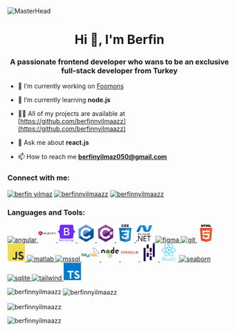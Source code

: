 ![MasterHead](https://instagram.fesb6-1.fna.fbcdn.net/v/t51.2885-19/364263248_585211400232420_5047343843468011120_n.jpg?_nc_ht=instagram.fesb6-1.fna.fbcdn.net&_nc_cat=100&_nc_oc=Q6cZ2AF-fj05LRpBwaPryifgo9uwViZcFX_MFq7uiRKuhmgaA8aWgKQKGbJaw3mVaTsB9jE&_nc_ohc=t970HkH3pPgQ7kNvgGFJALb&_nc_gid=b3c34ce5db56409ca92c9de6c798a5be&edm=AP4sbd4BAAAA&ccb=7-5&oh=00_AYDEx2YZo5V3lD9jWJsWz27_rUEfZf33JJifiME1r_6_nA&oe=678947FA&_nc_sid=7a9f4b)

<h1 align="center">Hi 👋, I'm Berfin</h1>
<h3 align="center">A passionate frontend developer who wans to be an exclusive full-stack developer from Turkey</h3>



- 🔭 I’m currently working on [Foomons](https://foomoons.com/)

- 🌱 I’m currently learning **node.js**

- 👨‍💻 All of my projects are available at [https://github.com/berfinnyilmaazz](https://github.com/berfinnyilmaazz)

- 💬 Ask me about **react.js**

- 📫 How to reach me **berfinyilmaz050@gmail.com**

<h3 align="left">Connect with me:</h3>
<p align="left">
<a href="[https://linkedin.com/in/berfin yılmaz](https://www.linkedin.com/in/berfin-y%C4%B1lmaz-4a2560234/)" target="blank"><img align="center" src="https://raw.githubusercontent.com/rahuldkjain/github-profile-readme-generator/master/src/images/icons/Social/linked-in-alt.svg" alt="berfin yılmaz" height="30" width="40" /></a>
<a href="https://instagram.com/berfinnyilmaazz" target="blank"><img align="center" src="https://raw.githubusercontent.com/rahuldkjain/github-profile-readme-generator/master/src/images/icons/Social/instagram.svg" alt="berfinnyilmaazz" height="30" width="40" /></a>
<a href="https://www.leetcode.com/berfinnyilmaazz" target="blank"><img align="center" src="https://raw.githubusercontent.com/rahuldkjain/github-profile-readme-generator/master/src/images/icons/Social/leet-code.svg" alt="berfinnyilmaazz" height="30" width="40" /></a>
</p>

<h3 align="left">Languages and Tools:</h3>
<p align="left"> <a href="https://angular.io" target="_blank" rel="noreferrer"> <img src="https://angular.io/assets/images/logos/angular/angular.svg" alt="angular" width="40" height="40"/> </a> <a href="https://angular.io" target="_blank" rel="noreferrer"> <img src="https://raw.githubusercontent.com/devicons/devicon/master/icons/angularjs/angularjs-original-wordmark.svg" alt="angularjs" width="40" height="40"/> </a> <a href="https://getbootstrap.com" target="_blank" rel="noreferrer"> <img src="https://raw.githubusercontent.com/devicons/devicon/master/icons/bootstrap/bootstrap-plain-wordmark.svg" alt="bootstrap" width="40" height="40"/> </a> <a href="https://www.cprogramming.com/" target="_blank" rel="noreferrer"> <img src="https://raw.githubusercontent.com/devicons/devicon/master/icons/c/c-original.svg" alt="c" width="40" height="40"/> </a> <a href="https://www.w3schools.com/cs/" target="_blank" rel="noreferrer"> <img src="https://raw.githubusercontent.com/devicons/devicon/master/icons/csharp/csharp-original.svg" alt="csharp" width="40" height="40"/> </a> <a href="https://www.w3schools.com/css/" target="_blank" rel="noreferrer"> <img src="https://raw.githubusercontent.com/devicons/devicon/master/icons/css3/css3-original-wordmark.svg" alt="css3" width="40" height="40"/> </a> <a href="https://dotnet.microsoft.com/" target="_blank" rel="noreferrer"> <img src="https://raw.githubusercontent.com/devicons/devicon/master/icons/dot-net/dot-net-original-wordmark.svg" alt="dotnet" width="40" height="40"/> </a> <a href="https://www.figma.com/" target="_blank" rel="noreferrer"> <img src="https://www.vectorlogo.zone/logos/figma/figma-icon.svg" alt="figma" width="40" height="40"/> </a> <a href="https://git-scm.com/" target="_blank" rel="noreferrer"> <img src="https://www.vectorlogo.zone/logos/git-scm/git-scm-icon.svg" alt="git" width="40" height="40"/> </a> <a href="https://www.w3.org/html/" target="_blank" rel="noreferrer"> <img src="https://raw.githubusercontent.com/devicons/devicon/master/icons/html5/html5-original-wordmark.svg" alt="html5" width="40" height="40"/> </a> <a href="https://developer.mozilla.org/en-US/docs/Web/JavaScript" target="_blank" rel="noreferrer"> <img src="https://raw.githubusercontent.com/devicons/devicon/master/icons/javascript/javascript-original.svg" alt="javascript" width="40" height="40"/> </a> <a href="https://www.mathworks.com/" target="_blank" rel="noreferrer"> <img src="https://upload.wikimedia.org/wikipedia/commons/2/21/Matlab_Logo.png" alt="matlab" width="40" height="40"/> </a> <a href="https://www.microsoft.com/en-us/sql-server" target="_blank" rel="noreferrer"> <img src="https://www.svgrepo.com/show/303229/microsoft-sql-server-logo.svg" alt="mssql" width="40" height="40"/> </a> <a href="https://www.mysql.com/" target="_blank" rel="noreferrer"> <img src="https://raw.githubusercontent.com/devicons/devicon/master/icons/mysql/mysql-original-wordmark.svg" alt="mysql" width="40" height="40"/> </a> <a href="https://nodejs.org" target="_blank" rel="noreferrer"> <img src="https://raw.githubusercontent.com/devicons/devicon/master/icons/nodejs/nodejs-original-wordmark.svg" alt="nodejs" width="40" height="40"/> </a> <a href="https://www.oracle.com/" target="_blank" rel="noreferrer"> <img src="https://raw.githubusercontent.com/devicons/devicon/master/icons/oracle/oracle-original.svg" alt="oracle" width="40" height="40"/> </a> <a href="https://pandas.pydata.org/" target="_blank" rel="noreferrer"> <img src="https://raw.githubusercontent.com/devicons/devicon/2ae2a900d2f041da66e950e4d48052658d850630/icons/pandas/pandas-original.svg" alt="pandas" width="40" height="40"/> </a> <a href="https://reactjs.org/" target="_blank" rel="noreferrer"> <img src="https://raw.githubusercontent.com/devicons/devicon/master/icons/react/react-original-wordmark.svg" alt="react" width="40" height="40"/> </a> <a href="https://seaborn.pydata.org/" target="_blank" rel="noreferrer"> <img src="https://seaborn.pydata.org/_images/logo-mark-lightbg.svg" alt="seaborn" width="40" height="40"/> </a> <a href="https://www.sqlite.org/" target="_blank" rel="noreferrer"> <img src="https://www.vectorlogo.zone/logos/sqlite/sqlite-icon.svg" alt="sqlite" width="40" height="40"/> </a> <a href="https://tailwindcss.com/" target="_blank" rel="noreferrer"> <img src="https://www.vectorlogo.zone/logos/tailwindcss/tailwindcss-icon.svg" alt="tailwind" width="40" height="40"/> </a> <a href="https://www.typescriptlang.org/" target="_blank" rel="noreferrer"> <img src="https://raw.githubusercontent.com/devicons/devicon/master/icons/typescript/typescript-original.svg" alt="typescript" width="40" height="40"/> </a> </p>

<p><img align="left" src="https://github-readme-stats.vercel.app/api/top-langs?username=berfinnyilmaazz&show_icons=true&locale=en&layout=compact" alt="berfinnyilmaazz" /></p>

<p>&nbsp;<img align="center" src="https://github-readme-stats.vercel.app/api?username=berfinnyilmaazz&show_icons=true&locale=en" alt="berfinnyilmaazz" /></p>

<p><img align="center" src="https://github-readme-streak-stats.herokuapp.com/?user=berfinnyilmaazz&" alt="berfinnyilmaazz" /></p>

<p align="left"> <img src="https://komarev.com/ghpvc/?username=berfinnyilmaazz&label=Profile%20views&color=0e75b6&style=flat" alt="berfinnyilmaazz" /> </p>
